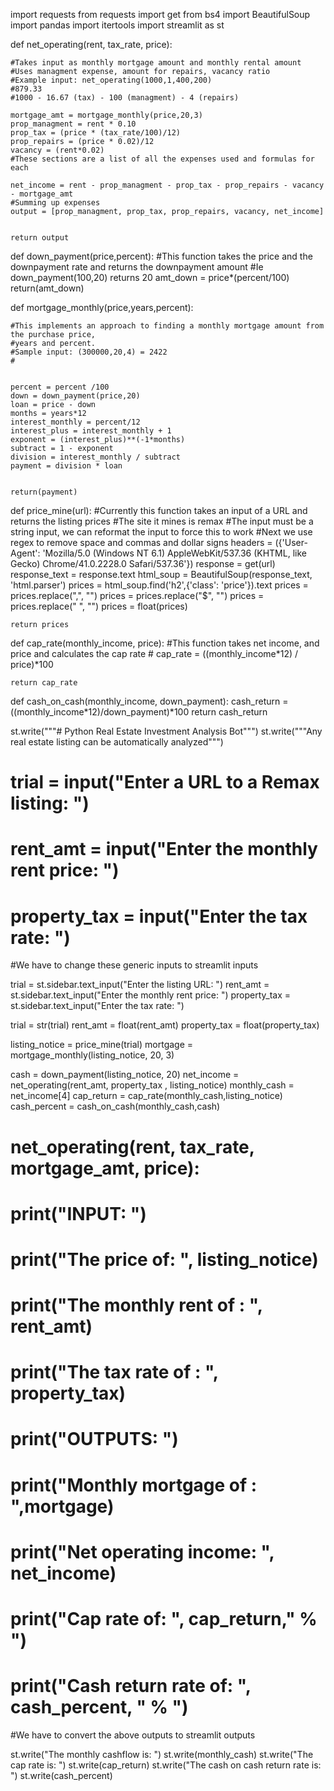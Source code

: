 import requests
from requests import get
from bs4 import BeautifulSoup
import pandas
import itertools
import streamlit as st

def net_operating(rent, tax_rate, price):
    
    #Takes input as monthly mortgage amount and monthly rental amount
    #Uses managment expense, amount for repairs, vacancy ratio
    #Example input: net_operating(1000,1,400,200)
    #879.33
    #1000 - 16.67 (tax) - 100 (managment) - 4 (repairs)
    
    mortgage_amt = mortgage_monthly(price,20,3)
    prop_managment = rent * 0.10
    prop_tax = (price * (tax_rate/100)/12)
    prop_repairs = (price * 0.02)/12
    vacancy = (rent*0.02)
    #These sections are a list of all the expenses used and formulas for each
    
    net_income = rent - prop_managment - prop_tax - prop_repairs - vacancy - mortgage_amt
    #Summing up expenses
    output = [prop_managment, prop_tax, prop_repairs, vacancy, net_income]
  
    
    return output

def down_payment(price,percent):
    #This function takes the price and the downpayment rate and returns the downpayment amount 
    #Ie down_payment(100,20) returns 20
    amt_down = price*(percent/100)
    return(amt_down)

def mortgage_monthly(price,years,percent):
    
    
    #This implements an approach to finding a monthly mortgage amount from the purchase price,
    #years and percent. 
    #Sample input: (300000,20,4) = 2422
    #
    
    
    percent = percent /100
    down = down_payment(price,20)
    loan = price - down
    months = years*12
    interest_monthly = percent/12
    interest_plus = interest_monthly + 1
    exponent = (interest_plus)**(-1*months)
    subtract = 1 - exponent
    division = interest_monthly / subtract
    payment = division * loan
    
    
    return(payment)


def price_mine(url):
    #Currently this function takes an input of a URL and returns the listing prices 
    #The site it mines is remax
    #The input must be a string input, we can reformat the input to force this to work
    #Next we use regex to remove space and commas and dollar signs 
    headers = ({'User-Agent':
            'Mozilla/5.0 (Windows NT 6.1) AppleWebKit/537.36 (KHTML, like Gecko) Chrome/41.0.2228.0 Safari/537.36'})
    response = get(url)
    response_text = response.text
    html_soup = BeautifulSoup(response_text, 'html.parser')
    prices = html_soup.find('h2',{'class': 'price'}).text
    prices = prices.replace(",", "")
    prices = prices.replace("$", "")
    prices = prices.replace(" ", "")
    prices = float(prices)
  
    return prices
    
    
def cap_rate(monthly_income, price):
    #This function takes net income, and price and calculates the cap rate
    #
    cap_rate = ((monthly_income*12) / price)*100
    
    return cap_rate


def cash_on_cash(monthly_income, down_payment):
    cash_return = ((monthly_income*12)/down_payment)*100
    return cash_return

st.write("""# Python Real Estate Investment Analysis Bot""")
st.write("""Any real estate listing can be automatically analyzed""") 

# trial = input("Enter a URL to a Remax listing:   ")
# rent_amt = input("Enter the monthly rent price:  ")
# property_tax = input("Enter the tax rate:  ")
#We have to change these generic inputs to streamlit inputs

trial = st.sidebar.text_input("Enter the listing URL:   ")
rent_amt = st.sidebar.text_input("Enter the monthly rent price:   ")
property_tax = st.sidebar.text_input("Enter the tax rate:   ")

trial = str(trial)
rent_amt = float(rent_amt)
property_tax = float(property_tax)


listing_notice = price_mine(trial)
mortgage = mortgage_monthly(listing_notice, 20, 3)

cash = down_payment(listing_notice, 20)
net_income = net_operating(rent_amt, property_tax , listing_notice)
monthly_cash = net_income[4]
cap_return = cap_rate(monthly_cash,listing_notice)
cash_percent = cash_on_cash(monthly_cash,cash)
# net_operating(rent, tax_rate, mortgage_amt, price):

# print("INPUT: ")
# print("The price of: ", listing_notice) 
# print("The monthly rent of : ", rent_amt)
# print("The tax rate of : ", property_tax)
# print("OUTPUTS: ")
# print("Monthly mortgage of  :  ",mortgage)
# print("Net operating income:  ", net_income)
# print("Cap rate of:  ", cap_return," % ")
# print("Cash return rate of:  ", cash_percent, " % ")

#We have to convert the above outputs to streamlit outputs 

st.write("The monthly cashflow is: ")
st.write(monthly_cash)
st.write("The cap rate is: ")
st.write(cap_return)
st.write("The cash on cash return rate is: ")
st.write(cash_percent)
